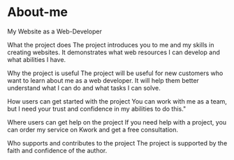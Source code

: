 # About-me
My Website as a Web-Developer

What the project does
The project introduces you to me and my skills in creating websites. It demonstrates what web resources I can develop and what abilities I have.

Why the project is useful
The project will be useful for new customers who want to learn about me as a web developer. It will help them better understand what I can do and what tasks I can solve.

How users can get started with the project
You can work with me as a team, but I need your trust and confidence in my abilities to do this."

Where users can get help on the project
If you need help with a project, you can order my service on Kwork and get a free consultation.

Who supports and contributes to the project
The project is supported by the faith and confidence of the author.
